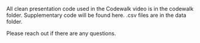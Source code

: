 All clean presentation code used in the Codewalk video is in the codewalk folder. Supplementary code will be found here. .csv files are in the data folder.

Please reach out if there are any questions.
